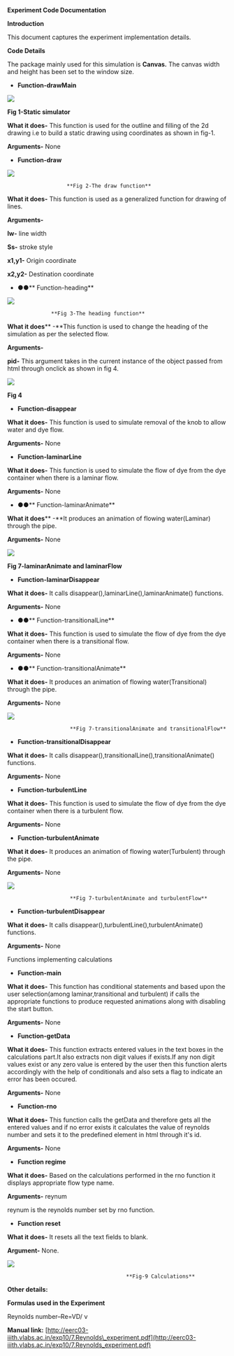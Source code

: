 **Experiment Code Documentation**

**Introduction**

This document captures the experiment implementation details.

**Code Details**

The package mainly used for this simulation is **Canvas.** The canvas width and height has been set to the window size.

- **Function-drawMain**

 ![](images/drawMain.JPG)

 **Fig 1-Static simulator**

**What it does-** This function is used for the outline and filling of the 2d drawing i.e to build a static drawing using coordinates as shown in fig-1.

**Arguments-** None





- **Function-draw**

 ![](images/draw.JPG)

                       **Fig 2-The draw function**

**What it does-** This function is used as a generalized function for drawing of lines.

**Arguments-**

**lw-** line width

**Ss-** stroke style

**x1,y1-** Origin coordinate

**x2,y2-** Destination coordinate

- **●●**** Function-heading**

 ![](images/heading.JPG)

                  **Fig 3-The heading function**

**What it does**** -**This function is used to change the heading of the simulation as per the selected flow.

**Arguments-**

**pid-** This argument takes in the current instance of the object passed from html through onclick as shown in fig 4.

 ![](images/onclick.JPG)

**Fig 4**



- **Function-disappear**

**What it does-** This function is used to simulate removal of the knob to allow water and dye flow.

**Arguments-** None

- **Function-laminarLine**

**What it does-** This function is used to simulate the flow of dye from the dye container when there is a laminar flow.

**Arguments-** None

- **●●**** Function-laminarAnimate**

**What it does**** -**It produces an animation of flowing water(Laminar) through the pipe.

**Arguments-** None

 ![](images/laminaranimate.JPG)

**Fig 7-laminarAnimate and laminarFlow**

- **Function-laminarDisappear**

**What it does-** It calls disappear(),laminarLine(),laminarAnimate() functions.

**Arguments-** None

- **●●**** Function-transitionalLine**

**What it does-** This function is used to simulate the flow of dye from the dye container when there is a transitional flow.

**Arguments-** None

- **●●**** Function-transitionalAnimate**

**What it does-** It produces an animation of flowing water(Transitional) through the pipe.

**Arguments-** None

  ![](images/transitionalanimate.JPG)

                        **Fig 7-transitionalAnimate and transitionalFlow**



- **Function-transitionalDisappear**

**What it does-** It calls disappear(),transitionalLine(),transitionalAnimate() functions.

**Arguments-** None

- **Function-turbulentLine**

**What it does-** This function is used to simulate the flow of dye from the dye container when there is a turbulent flow.

**Arguments-** None

- **Function-turbulentAnimate**

**What it does-** It produces an animation of flowing water(Turbulent) through the pipe.

**Arguments-** None

![](images/turbulentanimate.JPG)

                        **Fig 7-turbulentAnimate and turbulentFlow**

- **Function-turbulentDisappear**

**What it does-** It calls disappear(),turbulentLine(),turbulentAnimate() functions.

**Arguments-** None

Functions implementing calculations

- **Function-main**

**What it does-** This function has conditional statements and based upon the user selection(among laminar,transitional and turbulent) if calls the appropriate functions to produce requested animations along with disabling the start button.

**Arguments-** None

- **Function-getData**

**What it does-** This function extracts entered values in the text boxes in the calculations part.It also extracts non digit values if exists.If any non digit values exist or any zero value is entered by the user then this function alerts accordingly with the help of conditionals and also sets a flag to indicate an error has been occured.

**Arguments-** None

- **Function-rno**

**What it does-** This function calls the getData and therefore gets all the entered values and if no error exists it calculates the value of reynolds number and sets it to the predefined element in html through it&#39;s id.

**Arguments-** None

- **Function regime**

**What it does-** Based on the calculations performed in the rno function it displays  appropriate flow type name.

**Arguments-** reynum

reynum is the reynolds number set by rno function.

- **Function reset**

**What it does-** It resets all the text fields to blank.

**Argument-** None.

 ![](images/calculations.JPG)

                                          **Fig-9 Calculations**



**Other details:**

**Formulas used in the Experiment**

Reynolds number–Re=VD/ ν

**Manual link:** [http://eerc03-iiith.vlabs.ac.in/exp10/7.Reynolds\_experiment.pdf](http://eerc03-iiith.vlabs.ac.in/exp10/7.Reynolds_experiment.pdf)
